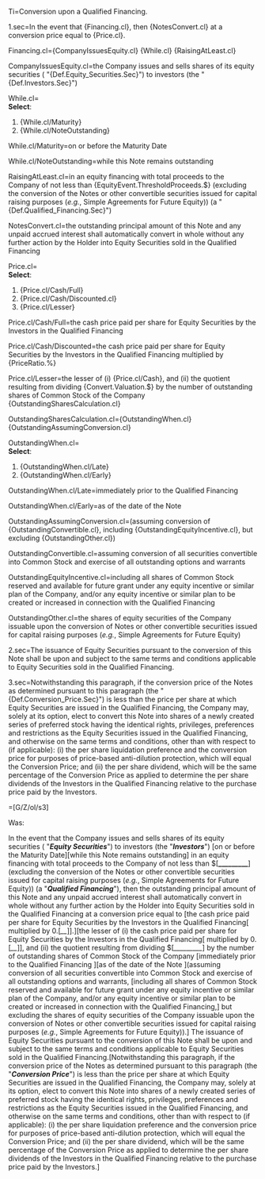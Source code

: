 Ti=Conversion upon a Qualified Financing.

1.sec=In the event that {Financing.cl}, then {NotesConvert.cl} at a conversion price equal to {Price.cl}.

Financing.cl={CompanyIssuesEquity.cl} {While.cl} {RaisingAtLeast.cl}

CompanyIssuesEquity.cl=the Company issues and sells shares of its equity securities ( "{Def.Equity_Securities.Sec}") to investors (the "{Def.Investors.Sec}")

While.cl=<br><b>Select</b>:<ol><li>{While.cl/Maturity}<li>{While.cl/NoteOutstanding}</ol>

While.cl/Maturity=on or before the Maturity Date

While.cl/NoteOutstanding=while this Note remains outstanding

RaisingAtLeast.cl=in an equity financing with total proceeds to the Company of not less than {EquityEvent.ThresholdProceeds.$}  (excluding the conversion of the Notes or other convertible securities issued for capital raising purposes (<i>e.g.</i>, Simple Agreements for Future Equity)) (a "{Def.Qualified_Financing.Sec}")

NotesConvert.cl=the outstanding principal amount of this Note and any unpaid accrued interest shall automatically convert in whole without any further action by the Holder into Equity Securities sold in the Qualified Financing

Price.cl=<br><b>Select</b>:<ol><li>{Price.cl/Cash/Full}<li>{Price.cl/Cash/Discounted.cl}<li>{Price.cl/Lesser}</ol>


Price.cl/Cash/Full=the cash price paid per share for Equity Securities by the Investors in the Qualified Financing

Price.cl/Cash/Discounted=the cash price paid per share for Equity Securities by the Investors in the Qualified Financing multiplied by {PriceRatio.%}

Price.cl/Lesser=the lesser of (i) {Price.cl/Cash}, and (ii) the quotient resulting from dividing {Convert.Valuation.$}  by the number of outstanding shares of Common Stock of the Company {OutstandingSharesCalculation.cl}

OutstandingSharesCalculation.cl={OutstandingWhen.cl} {OutstandingAssumingConversion.cl}

OutstandingWhen.cl=<br><b>Select</b>:<ol><li>{OutstandingWhen.cl/Late}<li>{OutstandingWhen.cl/Early}</ol>

OutstandingWhen.cl/Late=immediately prior to the Qualified Financing

OutstandingWhen.cl/Early=as of the date of the Note

OutstandingAssumingConversion.cl=(assuming conversion of {OutstandingConvertible.cl}, including {OutstandingEquityIncentive.cl}, but excluding {OutstandingOther.cl})

OutstandingConvertible.cl=assuming conversion of all securities convertible into Common Stock and exercise of all outstanding options and warrants

OutstandingEquityIncentive.cl=including all shares of Common Stock reserved and available for future grant under any equity incentive or similar plan of the Company, and/or any equity incentive or similar plan to be created or increased in connection with the Qualified Financing

OutstandingOther.cl=the shares of equity securities of the Company issuable upon the conversion of Notes or other convertible securities issued for capital raising purposes (<i>e.g.</i>, Simple Agreements for Future Equity)

2.sec=The issuance of Equity Securities pursuant to the conversion of this Note shall be upon and subject to the same terms and conditions applicable to Equity Securities sold in the Qualified Financing.

3.sec=Notwithstanding this paragraph, if the conversion price of the Notes as determined pursuant to this paragraph (the "{Def.Conversion_Price.Sec}") is less than the price per share at which Equity Securities are issued in the Qualified Financing, the Company may, solely at its option, elect to convert this Note into shares of a newly created series of preferred stock having the identical rights, privileges, preferences and restrictions as the Equity Securities issued in the Qualified Financing, and otherwise on the same terms and conditions, other than with respect to (if applicable): (i) the per share liquidation preference and the conversion price for purposes of price-based anti-dilution protection, which will equal the Conversion Price; and (ii) the per share dividend, which will be the same percentage of the Conversion Price as applied to determine the per share dividends of the Investors in the Qualified Financing relative to the purchase price paid by the Investors.

=[G/Z/ol/s3]


Was:

In the event that the Company issues and sells shares of its equity securities ( "**_Equity Securities_**") to investors (the "**_Investors_**") [on or before the Maturity Date][while this Note remains outstanding] in an equity financing with total proceeds to the Company of not less than $[**_________**] (excluding the conversion of the Notes or other convertible securities issued for capital raising purposes (_e.g._, Simple Agreements for Future Equity)) (a "**_Qualified Financing_**"), then the outstanding principal amount of this Note and any unpaid accrued interest shall automatically convert in whole without any further action by the Holder into Equity Securities sold in the Qualified Financing at a conversion price equal to [the cash price paid per share for Equity Securities by the Investors in the Qualified Financing[ multiplied by 0.[*__*]].][the lesser of (i) the cash price paid per share for Equity Securities by the Investors in the Qualified Financing[ multiplied by 0.[*__*]], and (ii) the quotient resulting from dividing $[*_________*] by the number of outstanding shares of Common Stock of the Company [immediately prior to the Qualified Financing ][as of the date of the Note ](assuming conversion of all securities convertible into Common Stock and exercise of all outstanding options and warrants, [including all shares of Common Stock reserved and available for future grant under any equity incentive or similar plan of the Company, and/or any equity incentive or similar plan to be created or increased in connection with the Qualified Financing,] but excluding the shares of equity securities of the Company issuable upon the conversion of Notes or other convertible securities issued for capital raising purposes (_e.g._, Simple Agreements for Future Equity)).]  The issuance of Equity Securities pursuant to the conversion of this Note shall be upon and subject to the same terms and conditions applicable to Equity Securities sold in the Qualified Financing.[Notwithstanding this paragraph, if the conversion price of the Notes as determined pursuant to this paragraph (the "**_Conversion Price_**") is less than the price per share at which Equity Securities are issued in the Qualified Financing, the Company may, solely at its option, elect to convert this Note into shares of a newly created series of preferred stock having the identical rights, privileges, preferences and restrictions as the Equity Securities issued in the Qualified Financing, and otherwise on the same terms and conditions, other than with respect to (if applicable): (i) the per share liquidation preference and the conversion price for purposes of price-based anti-dilution protection, which will equal the Conversion Price; and (ii) the per share dividend, which will be the same percentage of the Conversion Price as applied to determine the per share dividends of the Investors in the Qualified Financing relative to the purchase price paid by the Investors.]
